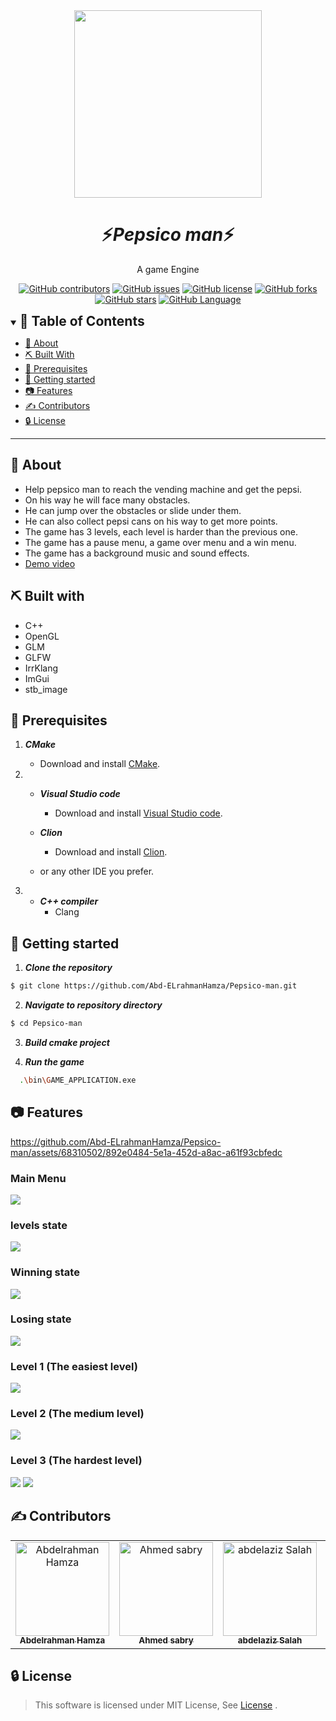 <div align="center">
<img height="300" src="./images/banner.jpg">
</div>
<div align="center">
    <h1 align='center'>⚡️<i>Pepsico man</i>⚡️</h1>
    <p> A game Engine </p>
</div>

<div align="center">

[![GitHub contributors](https://img.shields.io/github/contributors/Abd-ELrahmanHamza/Pepsico-man)](https://github.com/Abd-ELrahmanHamza/Pepsico-man/contributors)
[![GitHub issues](https://img.shields.io/github/issues/Abd-ELrahmanHamza/Pepsico-man)](https://github.com/Abd-ELrahmanHamza/Pepsico-man/issues)
[![GitHub license](https://img.shields.io/github/license/Abd-ELrahmanHamza/Pepsico-man)](https://github.com/Abd-ELrahmanHamza/Pepsico-man/blob/master/LICENSE)
[![GitHub forks](https://img.shields.io/github/forks/Abd-ELrahmanHamza/Pepsico-man)](https://github.com/Abd-ELrahmanHamza/Pepsico-man/network)
[![GitHub stars](https://img.shields.io/github/stars/Abd-ELrahmanHamza/Pepsico-man)](https://github.com/Abd-ELrahmanHamza/Pepsico-man/stargazers)
[![GitHub Language](https://img.shields.io/github/languages/top/Abd-ELrahmanHamza/Pepsico-man)](https://img.shields.io/github/languages/count/Abd-ELrahmanHamza/Pepsico-man)

</div>

<details open="open">
<summary>
<h2 style="display:inline">📝 Table of Contents</h2>
</summary>

- [📑 About](#about)
- [⛏️ Built With](#built-with)
- [📃 Prerequisites ](#Prerequisites)
- [🏁 Getting started](#getting-started)
- [📷 Features](#features)
- [✍️ Contributors](#contributors)
- [🔒 License](#license)

</details>

---

## 📑 About

- Help pepsico man to reach the vending machine and get the pepsi.
- On his way he will face many obstacles.
- He can jump over the obstacles or slide under them.
- He can also collect pepsi cans on his way to get more points.
- The game has 3 levels, each level is harder than the previous one.
- The game has a pause menu, a game over menu and a win menu.
- The game has a background music and sound effects.
- [Demo video](https://www.youtube.com/watch?v=BCqM33fdJ38&feature=youtu.be)

## ⛏️ Built with

- C++
- OpenGL
- GLM
- GLFW
- IrrKlang
- ImGui
- stb_image

## 📃 Prerequisites

1. **_CMake_**

   - Download and install [CMake](https://cmake.org/download/).

2. - **_Visual Studio code_**

     - Download and install [Visual Studio code](https://code.visualstudio.com/Download).

   - **_Clion_**

     - Download and install [Clion](https://www.jetbrains.com/clion/download/).

   - or any other IDE you prefer.

3. - **_C++ compiler_**
     - Clang

## 🏁 Getting started

1. **_Clone the repository_**

```sh
$ git clone https://github.com/Abd-ELrahmanHamza/Pepsico-man.git
```

2. **_Navigate to repository directory_**

```sh
$ cd Pepsico-man
```

3. **_Build cmake project_**

4. **_Run the game_**

```sh
  .\bin\GAME_APPLICATION.exe
```

## 📷 Features


https://github.com/Abd-ELrahmanHamza/Pepsico-man/assets/68310502/892e0484-5e1a-452d-a8ac-a61f93cbfedc



### Main Menu

<img src="./images/main menu.jpg"/>

### levels state

<img src="./images/levels.png"/>

### Winning state

<img src="./images/win.png"/>

### Losing state

<img src="./images/lose.png"/>

### Level 1 (The easiest level)

<img src="./images/easy.png"/>

### Level 2 (The medium level)

<img src="./images/medium.png"/>

### Level 3 (The hardest level)

<img src="./images/hard.png"/>
<img src="./images/hard2.png"/>

## ✍️ Contributors

<table>
  <tr>

<td align="center">
<a href="https://github.com/Abd-ELrahmanHamza" target="_black">
<img src="https://avatars.githubusercontent.com/u/68310502?v=4" width="150px;" alt="Abdelrahman Hamza"/><br /><sub><b>Abdelrahman Hamza</b></sub></a><br />
</td>

<td align="center">
<a href="https://github.com/Ahmedsabry11" target="_black">
<img src="https://avatars.githubusercontent.com/u/75908511?v=4" width="150px;" alt="Ahmed sabry"/><br /><sub><b>Ahmed sabry</b></sub></a><br />
</td>

<td align="center">
<a href="https://github.com/abdelazizSalah" target="_black">
<img src="https://avatars.githubusercontent.com/u/71516308?v=4" width="150px;" alt="abdelaziz Salah"/><br /><sub><b>abdelaziz Salah</b></sub></a><br />
</td>

<td align="center">
<a href="https://github.com/ahmedmadbouly186" target="_black">
<img src="https://avatars.githubusercontent.com/u/66012617?v=4" width="150px;" alt="ahmed madbouly"/><br /><sub><b>ahmed madbouly</b></sub></a><br />
</td>
</tr>
</table>

## 🔒 License <a name = "license"></a>

> This software is licensed under MIT License, See [License](./LICENSE) .
